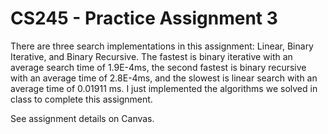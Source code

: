 # CS245 - Practice Assignment 3

There are three search implementations in this assignment: Linear, Binary Iterative, and Binary Recursive. The fastest is binary iterative with an average search time of 1.9E-4ms, the second fastest is binary recursive with an average time of 2.8E-4ms, and the slowest is linear search with an average time of 0.01911 ms. I just implemented the algorithms we solved in class to complete this assignment.

See assignment details on Canvas.
